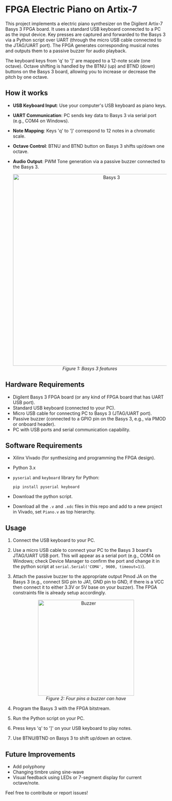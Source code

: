 # FPGA Electric Piano on Artix-7

This project implements a electric piano synthesizer on the Digilent Artix-7 Basys 3 FPGA board. It uses a standard USB keyboard connected to a PC as the input device. Key presses are captured and forwarded to the Basys 3 via a Python script over UART (through the micro USB cable connected to the JTAG/UART port). The FPGA generates corresponding musical notes and outputs them to a passive buzzer for audio playback.

The keyboard keys from 'q' to ']' are mapped to a 12-note scale (one octave). Octave shifting is handled by the BTNU (up) and BTND (down) buttons on the Basys 3 board, allowing you to increase or decrease the pitch by one octave.

## How it works
- **USB Keyboard Input**: Use your computer's USB keyboard as piano keys.
- **UART Communication**: PC sends key data to Basys 3 via serial port (e.g., COM4 on Windows).
- **Note Mapping**: Keys 'q' to ']' correspond to 12 notes in a chromatic scale.
- **Octave Control**: BTNU and BTND button on Basys 3 shifts up/down one octave.
- **Audio Output**: PWM Tone generation via a passive buzzer connected to the Basys 3.

  <p align="center">
  <img src="https://github.com/user-attachments/assets/708448db-84a3-45d1-b2ca-e37c5c30a708" alt="Basys 3" width="600"/>
  <br>
  <i>Figure 1: Basys 3 features</i>
</p>


## Hardware Requirements
- Digilent Basys 3 FPGA board (or any kind of FPGA board that has UART USB port).
- Standard USB keyboard (connected to your PC).
- Micro USB cable for connecting PC to Basys 3 (JTAG/UART port).
- Passive buzzer (connected to a GPIO pin on the Basys 3, e.g., via PMOD or onboard header).
- PC with USB ports and serial communication capability.


## Software Requirements
- Xilinx Vivado (for synthesizing and programming the FPGA design).
- Python 3.x
- `pyserial` and `keyboard` library for Python:
  
  ```
  pip install pyserial keyboard
  ```
- Download the python script.
- Download all the `.v` and `.xdc` files in this repo and add to a new project in Vivado, set `Piano.v` as top hierarchy.

## Usage
1. Connect the USB keyboard to your PC.
   
2. Use a micro USB cable to connect your PC to the Basys 3 board's JTAG/UART USB port. This will appear as a serial port (e.g., COM4 on Windows; check Device Manager to confirm the port and change it in the python script at `serial.Serial('COM4', 9600, timeout=1)`).
   
3. Attach the passive buzzer to the appropriate output Pmod JA on the Basys 3 (e.g., connect SIG pin to JA1, GND pin to GND, if there is a VCC then connect it to either 3.3V or 5V base on your buzzer). The FPGA constraints file is already setup accordingly.
 <p align="center">
  <img src="https://github.com/user-attachments/assets/caaa2c41-dd74-4d6b-bb91-073abe6db02e" alt="Buzzer" width="300"/>
  <br>
  <i>Figure 2: Four pins a buzzer can have</i>
</p>

 
   
4. Program the Basys 3 with the FPGA bitstream.
 
5. Run the Python script on your PC.
 
6. Press keys 'q' to ']' on your USB keyboard to play notes.
 
7. Use BTNU/BTND on Basys 3 to shift up/down an octave.

## Future Improvements
- Add polyphony
- Changing timbre using sine-wave
- Visual feedback using LEDs or 7-segment display for current octave/note.

Feel free to contribute or report issues!
